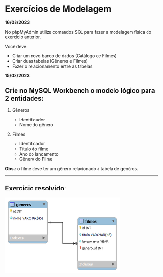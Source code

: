 # Exercícios de Modelagem

**16/08/2023**

No phpMyAdmin utilize comandos SQL para fazer a modelagem física do exercício anterior.

Você deve:

- Criar um novo banco de dados (Catálogo de Filmes)
- Criar duas tabelas (Gêneros e Filmes)
- Fazer o relacionamento entre as tabelas

**15/08/2023**

## Crie no MySQL Workbench o modelo lógico para 2 entidades:

1) Gêneros
    - Identificador
    - Nome do gênero

2) Filmes
    - Identificador
    - Título do filme
    - Ano do lançamento
    - Gênero do Filme

**Obs.:** o filme deve ter um gênero relacionado à tabela de genêros.

---

## Exercício resolvido:

![Modelagem Filmes e Gêneros](modelo-logico-catalogo.png)